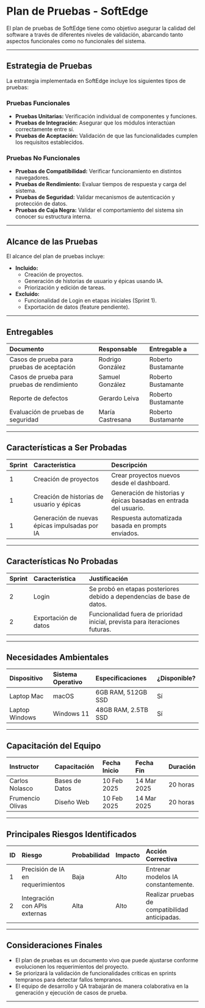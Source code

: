 # Plan de Pruebas - SoftEdge

El plan de pruebas de SoftEdge tiene como objetivo asegurar la calidad del software a través de diferentes niveles de validación, abarcando tanto aspectos funcionales como no funcionales del sistema.

---

## Estrategia de Pruebas

La estrategia implementada en SoftEdge incluye los siguientes tipos de pruebas:

### Pruebas Funcionales

- **Pruebas Unitarias:** Verificación individual de componentes y funciones.
- **Pruebas de Integración:** Asegurar que los módulos interactúan correctamente entre sí.
- **Pruebas de Aceptación:** Validación de que las funcionalidades cumplen los requisitos establecidos.

### Pruebas No Funcionales

- **Pruebas de Compatibilidad:** Verificar funcionamiento en distintos navegadores.
- **Pruebas de Rendimiento:** Evaluar tiempos de respuesta y carga del sistema.
- **Pruebas de Seguridad:** Validar mecanismos de autenticación y protección de datos.
- **Pruebas de Caja Negra:** Validar el comportamiento del sistema sin conocer su estructura interna.

---

## Alcance de las Pruebas

El alcance del plan de pruebas incluye:

- **Incluido:**
  - Creación de proyectos.
  - Generación de historias de usuario y épicas usando IA.
  - Priorización y edición de tareas.
- **Excluido:**
  - Funcionalidad de Login en etapas iniciales (Sprint 1).
  - Exportación de datos (feature pendiente).

---

## Entregables

| Documento | Responsable | Entregable a |
|:---|:---|:---|
| Casos de prueba para pruebas de aceptación | Rodrigo González | Roberto Bustamante |
| Casos de prueba para pruebas de rendimiento | Samuel González | Roberto Bustamante |
| Reporte de defectos | Gerardo Leiva | Roberto Bustamante |
| Evaluación de pruebas de seguridad | María Castresana | Roberto Bustamante |

---

## Características a Ser Probadas

| Sprint | Característica | Descripción |
|:---|:---|:---|
| 1 | Creación de proyectos | Crear proyectos nuevos desde el dashboard. |
| 1 | Creación de historias de usuario y épicas | Generación de historias y épicas basadas en entrada del usuario. |
| 1 | Generación de nuevas épicas impulsadas por IA | Respuesta automatizada basada en prompts enviados. |

---

## Características No Probadas

| Sprint | Característica | Justificación |
|:---|:---|:---|
| 2 | Login | Se probó en etapas posteriores debido a dependencias de base de datos. |
| 2 | Exportación de datos | Funcionalidad fuera de prioridad inicial, prevista para iteraciones futuras. |

---

## Necesidades Ambientales

| Dispositivo | Sistema Operativo | Especificaciones | ¿Disponible? |
|:---|:---|:---|:---|
| Laptop Mac | macOS | 6GB RAM, 512GB SSD | Sí |
| Laptop Windows | Windows 11 | 48GB RAM, 2.5TB SSD | Sí |

---

## Capacitación del Equipo

| Instructor | Capacitación | Fecha Inicio | Fecha Fin | Duración |
|:---|:---|:---|:---|:---|
| Carlos Nolasco | Bases de Datos | 10 Feb 2025 | 14 Mar 2025 | 20 horas |
| Frumencio Olivas | Diseño Web | 10 Feb 2025 | 14 Mar 2025 | 20 horas |

---

## Principales Riesgos Identificados

| ID | Riesgo | Probabilidad | Impacto | Acción Correctiva |
|:---|:---|:---|:---|:---|
| 1 | Precisión de IA en requerimientos | Baja | Alto | Entrenar modelos IA constantemente. |
| 2 | Integración con APIs externas | Alta | Alto | Realizar pruebas de compatibilidad anticipadas. |

---

## Consideraciones Finales

- El plan de pruebas es un documento vivo que puede ajustarse conforme evolucionen los requerimientos del proyecto.
- Se priorizará la validación de funcionalidades críticas en sprints tempranos para detectar fallos tempranos.
- El equipo de desarrollo y QA trabajarán de manera colaborativa en la generación y ejecución de casos de prueba.

---
